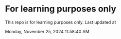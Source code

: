 # For learning purposes only
This repo is for learning purposes only.
Last updated at

Monday, November 25, 2024 11:58:40 AM

